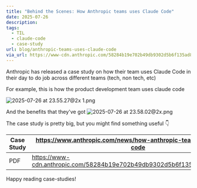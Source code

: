 ```yaml
---
title: "Behind the Scenes: How Anthropic teams uses Claude Code"
date: 2025-07-26
description: 
tags:
  - TIL
  - claude-code
  - case-study
url: blog/anthropic-teams-uses-claude-code
via_url: https://www-cdn.anthropic.com/58284b19e702b49db9302d5b6f135ad8871e7658.pdf
---
```

Anthropic has released a case study on how their team uses Claude Code in their day to do job across different teams (tech, non tech, etc)

For example, this is how the product development team uses claude code

![2025-07-26 at 23.55.27@2x 1.png](https://images.nesin.io/f_auto,q_auto/qblog/AIEngineerGuide/images/2025-07/2025-07-26-at-23.55.27-at-2x-1.png)

And the benefits that they've got
![2025-07-26 at 23.58.02@2x.png](https://images.nesin.io/f_auto,q_auto/qblog/AIEngineerGuide/images/2025-07/2025-07-26-at-23.58.02-at-2x.png)

The case study is pretty big, but you might find something useful 👇

| Case Study | https://www.anthropic.com/news/how-anthropic-teams-use-claude-code         |
| ---------- | -------------------------------------------------------------------------- |
| PDF        | https://www-cdn.anthropic.com/58284b19e702b49db9302d5b6f135ad8871e7658.pdf |

Happy reading case-studies!
